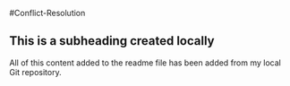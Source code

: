 #Conflict-Resolution

## This is a subheading created locally

  All of this content added to the readme file has been added from my local Git repository.